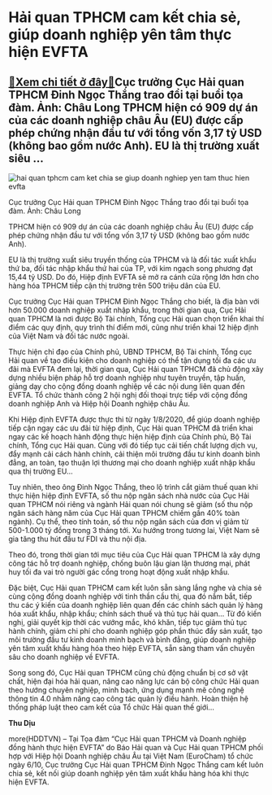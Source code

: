 Hải quan TPHCM cam kết chia sẻ, giúp doanh nghiệp yên tâm thực hiện EVFTA
=========================================================================

[:gift:Xem chi tiết ở đây:gift:](https://hddtvn.com/hai-quan-tphcm-cam-ket-chia-se-giup-doanh-nghiep-yen-tam-thuc-hien-evfta/)Cục trưởng Cục Hải quan TPHCM Đinh Ngọc Thắng trao đổi tại buổi tọa đàm. Ảnh: Châu Long TPHCM hiện có 909 dự án của các doanh nghiệp châu Âu (EU) được cấp phép chứng nhận đầu tư với tổng vốn 3,17 tỷ USD (không bao gồm nước Anh). EU là thị trường xuất siêu …
-----------------------------------------------------------------------------------------------------------------------------------------------------------------------------------------------------------------------------------------------------------------





![hai quan tphcm cam ket chia se giup doanh nghiep yen tam thuc hien evfta](https://haiquanonline.com.vn/stores/news_dataimages/hungnm/102020/06/16/in_article/3349_IMG_0879.jpg?rt=20201007161956 "Hải quan TPHCM cam kết chia sẻ giúp doanh nghiệp yên tâm thực hiện EVFTA")


Cục trưởng Cục Hải quan TPHCM Đinh Ngọc Thắng trao đổi tại buổi tọa đàm. Ảnh: Châu Long



TPHCM hiện có 909 dự án của các doanh nghiệp châu Âu (EU) được cấp phép chứng nhận đầu tư với tổng vốn 3,17 tỷ USD (không bao gồm nước Anh).



EU là thị trường xuất siêu truyền thống của TPHCM và là đối tác xuất khẩu thứ ba, đối tác nhập khẩu thứ hai của TP, với kim ngạch song phương đạt 15,44 tỷ USD. Do đó, Hiệp định EVFTA sẽ mở ra cánh cửa rộng lớn hơn cho hàng hóa TPHCM tiếp cận thị trường trên 500 triệu dân của EU.


Cục trưởng Cục Hải quan TPHCM Đinh Ngọc Thắng cho biết, là địa bàn với hơn 50.000 doanh nghiệp xuất nhập khẩu, trong thời gian qua, Cục Hải quan TPHCM là nơi được Bộ Tài chính, Tổng cục Hải quan chọn triển khai thí điểm các quy định, quy trình thí điểm mới, cũng như triển khai 12 hiệp định của Việt Nam và đối tác nước ngoài.


Thực hiện chỉ đạo của Chính phủ, UBND TPHCM, Bộ Tài chính, Tổng cục Hải quan về tạo điều kiện cho doanh nghiệp có thể tận dụng tối đa các ưu đãi mà EVFTA đem lại, thời gian qua, Cục Hải quan TPHCM đã chủ động xây dựng nhiều biện pháp hỗ trợ doanh nghiệp như tuyên truyền, tập huấn, giảng dạy cho cộng đồng doanh nghiệp về các nội dung liên quan đến EVFTA. Tổ chức thành công 2 hội nghị đối thoại trực tiếp với cộng đồng doanh nghiệp Anh và Hiệp hội Doanh nghiệp châu Âu.


Khi Hiệp định EVFTA được thực thi từ ngày 1/8/2020, để giúp doanh nghiệp tiếp cận ngay các ưu đãi từ hiệp định, Cục Hải quan TPHCM đã triển khai ngay các kế hoạch hành động thực hiện hiệp định của Chính phủ, Bộ Tài chính, Tổng cục Hải quan. Cùng với đó tiếp tục cải tiến chất lượng dịch vụ, đẩy mạnh cải cách hành chính, cải thiện môi trường đầu tư kinh doanh bình đẳng, an toàn, tạo thuận lợi thương mại cho doanh nghiệp xuất nhập khẩu qua thị trường EU…


Tuy nhiên, theo ông Đinh Ngọc Thắng, theo lộ trình cắt giảm thuế quan khi thực hiện hiệp định EVFTA, số thu nộp ngân sách nhà nước của Cục Hải quan TPHCM nói riêng và ngành Hải quan nói chung sẽ giảm (số thu nộp ngân sách hàng năm của Cục Hải quan TPHCM chiếm gần 40% toàn ngành). Cụ thể, theo tính toán, số thu nộp ngân sách của đơn vị giảm từ 500-1.000 tỷ đồng trong 3 tháng tới. Xu hướng trong tương lai, Việt Nam sẽ gia tăng thu hút đầu tư FDI và thu nội địa.


Theo đó, trong thời gian tới mục tiêu của Cục Hải quan TPHCM là xây dựng công tác hỗ trợ doanh nghiệp, chống buôn lậu gian lận thương mại, phát huy tối đa vai trò người gác cổng trong hoạt động xuất nhập khẩu.


Đặc biệt, Cục Hải quan TPHCM cam kết luôn sẵn sàng lắng nghe và chia sẻ cùng cộng đồng doanh nghiệp với tinh thần cầu thị, qua đó nắm bắt, tiếp thu các ý kiến của doanh nghiệp liên quan đến các chính sách quản lý hàng hóa xuất khẩu, nhập khẩu; chính sách thuế và thủ tục hải quan… Từ đó kiến nghị, giải quyết kịp thời các vướng mắc, khó khăn, tiếp tục giảm thủ tục hành chính, giảm chi phí cho doanh nghiệp góp phần thúc đẩy sản xuất, tạo môi trường đầu tư kinh doanh minh bạch và bình đẳng, giúp doanh nghiệp yên tâm xuất khẩu hàng hóa theo hiệp EVFTA, sẵn sàng tham vấn chuyên sâu cho doanh nghiệp về EVFTA.


Song song đó, Cục Hải quan TPHCM cũng chủ động chuẩn bị cơ sở vật chất, hiện đại hóa hải quan, nâng cao năng lực cán bộ công chức Hải quan theo hướng chuyên nghiệp, minh bạch, ứng dụng mạnh mẽ công nghệ thông tin 4.0 nhằm nâng cao công tác quản lý điều hành. Hoàn thiện hệ thống pháp luật theo cam kết của Tổ chức Hải quan thế giới…




**Thu Dịu**



more(HDDTVN) – Tại Tọa đàm “Cục Hải quan TPHCM và Doanh nghiệp đồng hành thực hiện EVFTA” do Báo Hải quan và Cục Hải quan TPHCM phối hợp với Hiệp hội Doanh nghiệp châu Âu tại Việt Nam (EuroCham) tổ chức ngày 6/10, Cục trưởng Cục Hải quan TPHCM Đinh Ngọc Thắng cam kết luôn chia sẻ, kết nối giúp doanh nghiệp yên tâm xuất khẩu hàng hóa khi thực hiện EVFTA.

